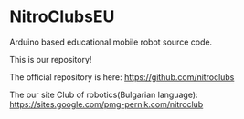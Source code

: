 # NitroClubsEU
Arduino based educational mobile robot source code.

This is our repository!

The official repository is here:                    https://github.com/nitroclubs

The our site Club of robotics(Bulgarian language):  https://sites.google.com/pmg-pernik.com/nitroclub
